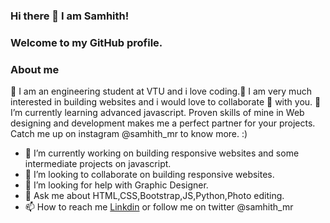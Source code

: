 ### Hi there 👋 I am Samhith!

### Welcome to my GitHub profile.

### About me
🔭 I am an engineering student at VTU and i love coding.🌱 I am very much interested in building websites and i would love to collaborate 👯 with you.
🌱 I’m currently learning advanced javascript. Proven skills of mine in Web designing and development makes me a perfect partner for your projects.
Catch me up on instagram @samhith_mr to know more. :)

- 🔭 I’m currently working on building responsive websites and some intermediate projects on javascript.
- 👯 I’m looking to collaborate on building responsive websites.
- 🤔 I’m looking for help with Graphic Designer.
- 💬 Ask me about HTML,CSS,Bootstrap,JS,Python,Photo editing.
- 📫 How to reach me [Linkdin](https://www.linkedin.com/in/samhith-mr/) or follow me on twitter @samhith_mr
